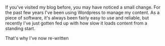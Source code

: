 If you've visited my blog before, you may have noticed a small change. For the past few years I've been using
Wordpress to manage my content. As a piece of software, it's always been fairly easy to use and reliable, but
recently I've just gotten fed up with how slow it loads content from a standing start.

That's why I've now re-written 
 